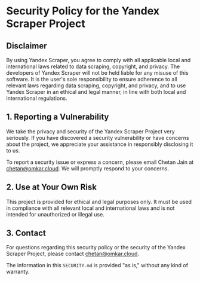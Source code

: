
# Security Policy for the Yandex Scraper Project

## Disclaimer

By using Yandex Scraper, you agree to comply with all applicable local and international laws related to data scraping, copyright, and privacy. The developers of Yandex Scraper will not be held liable for any misuse of this software. It is the user's sole responsibility to ensure adherence to all relevant laws regarding data scraping, copyright, and privacy, and to use Yandex Scraper in an ethical and legal manner, in line with both local and international regulations.

## 1. Reporting a Vulnerability

We take the privacy and security of the Yandex Scraper Project very seriously. If you have discovered a security vulnerability or have concerns about the project, we appreciate your assistance in responsibly disclosing it to us.

To report a security issue or express a concern, please email Chetan Jain at [chetan@omkar.cloud](mailto:chetan@omkar.cloud). We will promptly respond to your concerns.

## 2. Use at Your Own Risk

This project is provided for ethical and legal purposes only. It must be used in compliance with all relevant local and international laws and is not intended for unauthorized or illegal use.

## 3. Contact

For questions regarding this security policy or the security of the Yandex Scraper Project, please contact [chetan@omkar.cloud](mailto:chetan@omkar.cloud).

The information in this `SECURITY.md` is provided "as is," without any kind of warranty.